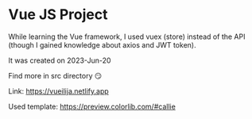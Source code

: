 # Vue JS Project

While learning the Vue framework, I used vuex (store) instead of the API (though I gained knowledge about axios and JWT token).

It was created on 2023-Jun-20

Find more in src directory 😏

Link:  https://vueilija.netlify.app

Used template: https://preview.colorlib.com/#callie 

